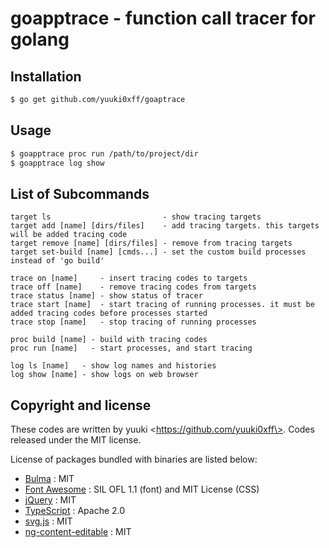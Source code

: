 # goapptrace - function call tracer for golang

## Installation
```bash
$ go get github.com/yuuki0xff/goaptrace
```

## Usage
```bash
$ goapptrace proc run /path/to/project/dir
$ goapptrace log show
```

## List of Subcommands
```text
target ls                         - show tracing targets
target add [name] [dirs/files]    - add tracing targets. this targets will be added tracing code
target remove [name] [dirs/files] - remove from tracing targets
target set-build [name] [cmds...] - set the custom build processes instead of 'go build'

trace on [name]     - insert tracing codes to targets
trace off [name]    - remove tracing codes from targets
trace status [name] - show status of tracer
trace start [name]  - start tracing of running processes. it must be added tracing codes before processes started
trace stop [name]   - stop tracing of running processes

proc build [name] - build with tracing codes
proc run [name]   - start processes, and start tracing

log ls [name]   - show log names and histories
log show [name] - show logs on web browser
```

## Copyright and license
These codes are written by yuuki \<https://github.com/yuuki0xff\>.
Codes released under the MIT license.  

License of packages bundled with binaries are listed below:

* [Bulma](http://bulma.io/) : MIT
* [Font Awesome](http://fontawesome.io/) : SIL OFL 1.1 (font) and MIT License (CSS)
* [jQuery](https://jquery.org/) : MIT
* [TypeScript](https://www.typescriptlang.org/) : Apache 2.0
* [svg.js](https://svgdotjs.github.io/) : MIT
* [ng-content-editable](https://github.com/Vizir/ng-contenteditable) : MIT

<!-- TODO: Add dependencies golang packages into this list. -->
